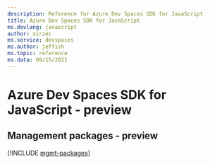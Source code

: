 ```yaml
---
description: Reference for Azure Dev Spaces SDK for JavaScript
title: Azure Dev Spaces SDK for JavaScript
ms.devlang: javascript
author: xirzec
ms.service: devspaces
ms.author: jeffish
ms.topic: reference
ms.data: 09/15/2022
---
```

# Azure Dev Spaces SDK for JavaScript - preview

## Management packages - preview
[!INCLUDE [mgmt-packages](dev-spaces-mgmt-index.md)]
